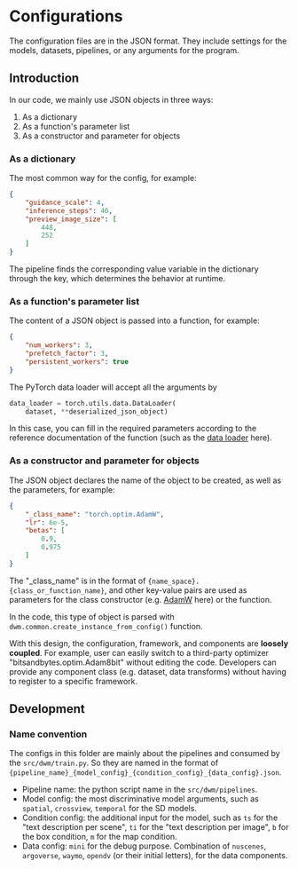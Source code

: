 # Configurations

The configuration files are in the JSON format. They include settings for the models, datasets, pipelines, or any arguments for the program.

## Introduction

In our code, we mainly use JSON objects in three ways:

1. As a dictionary
2. As a function's parameter list
3. As a constructor and parameter for objects

### As a dictionary

The most common way for the config, for example:

```JSON
{
    "guidance_scale": 4,
    "inference_steps": 40,
    "preview_image_size": [
        448,
        252
    ]
}
```

The pipeline finds the corresponding value variable in the dictionary through the key, which determines the behavior at runtime.

### As a function's parameter list

The content of a JSON object is passed into a function, for example:

```JSON
{
    "num_workers": 3,
    "prefetch_factor": 3,
    "persistent_workers": true
}
```

The PyTorch data loader will accept all the arguments by

```Python
data_loader = torch.utils.data.DataLoader(
    dataset, **deserialized_json_object)
```

In this case, you can fill in the required parameters according to the reference documentation of the function (such as the [data loader](https://pytorch.org/docs/stable/data.html#torch.utils.data.DataLoader) here).

### As a constructor and parameter for objects

The JSON object declares the name of the object to be created, as well as the parameters, for example:

```JSON
{
    "_class_name": "torch.optim.AdamW",
    "lr": 6e-5,
    "betas": [
        0.9,
        0.975
    ]
}
```

The "_class_name" is in the format of `{name_space}.{class_or_function_name}`, and other key-value pairs are used as parameters for the class constructor (e.g. [AdamW](https://pytorch.org/docs/stable/generated/torch.optim.AdamW.html#torch.optim.AdamW) here) or the function.

In the code, this type of object is parsed with `dwm.common.create_instance_from_config()` function.

With this design, the configuration, framework, and components are **loosely coupled**. For example, user can easily switch to a third-party optimizer "bitsandbytes.optim.Adam8bit" without editing the code. Developers can provide any component class (e.g. dataset, data transforms) without having to register to a specific framework.

## Development

### Name convention

The configs in this folder are mainly about the pipelines and consumed by the `src/dwm/train.py`. So they are named in the format of `{pipeline_name}_{model_config}_{condition_config}_{data_config}.json`.

* Pipeline name: the python script name in the `src/dwm/pipelines`.
* Model config: the most discriminative model arguments, such as `spatial`, `crossview`, `temporal` for the SD models.
* Condition config: the additional input for the model, such as `ts` for the "text description per scene", `ti` for the "text description per image", `b` for the box condition, `m` for the map condition.
* Data config: `mini` for the debug purpose. Combination of `nuscenes`, `argoverse`, `waymo`, `opendv` (or their initial letters), for the data components.
